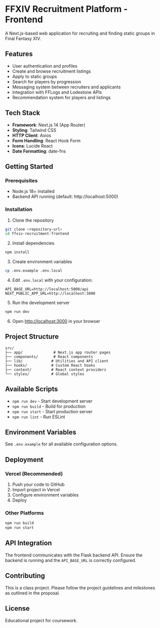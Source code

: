 # FFXIV Recruitment Platform - Frontend

A Next.js-based web application for recruiting and finding static groups in Final Fantasy XIV.

## Features

- User authentication and profiles
- Create and browse recruitment listings
- Apply to static groups
- Search for players by progression
- Messaging system between recruiters and applicants
- Integration with FFLogs and Lodestone APIs
- Recommendation system for players and listings

## Tech Stack

- **Framework**: Next.js 14 (App Router)
- **Styling**: Tailwind CSS
- **HTTP Client**: Axios
- **Form Handling**: React Hook Form
- **Icons**: Lucide React
- **Date Formatting**: date-fns

## Getting Started

### Prerequisites

- Node.js 18+ installed
- Backend API running (default: http://localhost:5000)

### Installation

1. Clone the repository
```bash
git clone <repository-url>
cd ffxiv-recruitment-frontend
```

2. Install dependencies
```bash
npm install
```

3. Create environment variables
```bash
cp .env.example .env.local
```

4. Edit `.env.local` with your configuration:
```env
API_BASE_URL=http://localhost:5000/api
NEXT_PUBLIC_APP_URL=http://localhost:3000
```

5. Run the development server
```bash
npm run dev
```

6. Open [http://localhost:3000](http://localhost:3000) in your browser

## Project Structure

```
src/
├── app/              # Next.js app router pages
├── components/       # React components
├── lib/             # Utilities and API client
├── hooks/           # Custom React hooks
├── context/         # React context providers
└── styles/          # Global styles
```

## Available Scripts

- `npm run dev` - Start development server
- `npm run build` - Build for production
- `npm run start` - Start production server
- `npm run lint` - Run ESLint

## Environment Variables

See `.env.example` for all available configuration options.

## Deployment

### Vercel (Recommended)

1. Push your code to GitHub
2. Import project in Vercel
3. Configure environment variables
4. Deploy

### Other Platforms

```bash
npm run build
npm run start
```

## API Integration

The frontend communicates with the Flask backend API. Ensure the backend is running and the `API_BASE_URL` is correctly configured.

## Contributing

This is a class project. Please follow the project guidelines and milestones as outlined in the proposal.

## License

Educational project for coursework.